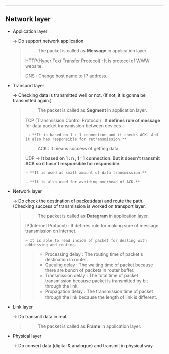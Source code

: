 ------

## Network layer

- Application layer

  → Do support network application.

  > > The packet is called as **Message** in application layer.
  >
  > HTTP(Hyper Text Transfer Protocol) : It is protocol of WWW website.
  >
  > DNS : Change host name to IP address.

- Transport layer

  → Checking data is transmitted well or not. 
  (If not, it is gonna be transmitted again.)

  > > The packet is called as **Segment** in application layer.
  >
  > TCP (Transmission Control Protocol) : It **defines rule of  message** for data packet transmission between devices.
  >
  > ```
  >  → **It is based on 1 : 1 connection and it checks ACK. And it also has responsible for retransmission.**
  > ```
  >
  > > ACK : It means success of getting data. 
  >
  > UDP 
  > 	→ **It based on 1 : n , 1 : 1 connection. But it doesn't transmit ACK so it hasn't responsible for responsible.**
  >
  > ```
  > → **It is used as small amount of data transmission.**
  > 
  > → **It is also used for avoiding overhead of ACK.**
  > ```

- Network layer

  → Do check the destination of packet(data) and route the path.
  (Checking success of transmission is worked on transport layer.

  > > The packet is called as **Datagram** in application layer.
  >
  > IP(Internet Protocol) : It defines rule for making sure of message transmission on internet.
  >
  > ```
  > → It is able to read inside of packet for dealing with addressing and routing. 
  > ```
  >
  > > - Processing delay : The routing time of packet's destination in router.
  > > - Queuing delay : The waiting time of packet because there are bunch of packets in router buffer.
  > > - Transmission delay : The total time of packet transmission because packet is transmitted by bit through the link.
  > > - Propagation delay : The transmission time of packet through the link because the length of link is different.

- Link layer

  → Do transmit data in real.

  > > The packet is called as **Frame** in application layer.

- Physical layer

  → Do convert data (digital & analogue) and transmit in physical way.

